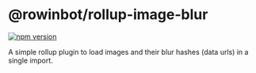 # @rowinbot/rollup-image-blur

[![npm version](https://badge.fury.io/js/%40rowinbot%2Frollup-image-blur.svg)](https://badge.fury.io/js/%40rowinbot%2Frollup-image-blur)

A simple rollup plugin to load images and their blur hashes (data urls) in a single import.
